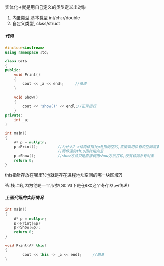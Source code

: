 实体化->就是用自己定义的类型定义出对象
1. 内置类型,基本类型  int/char/double
2. 自定义类型,  class/struct

##### 代码
```c++
#include<iostream>
using namespace std;

class Data
{
public:
    void Print()
    {
        cout << _a << endl;     //崩溃
    }

    void Show()
    {
        cout << "show()" << endl;//正常运行
    }
private:
    int _a;
}

int main()
{
    A* p = nullptr;
    p->Print();         //为什么?->结构体指针p是指向空的,直接调用私有的空间需要使用this指针
                        //而传递的this指针指向空
    p->Show();          //show方法只是直接调用show方法打印,没有访问私有对象
    return 0;
}
```
this指针存放在哪里?(也就是存在进程地址空间的哪一块区域?)

答:栈上的,因为他是一个形参(ps: vs下是在exc这个寄存器,来传递)

##### 上面代码的实际情况
```c++
int main()
{
    A* p = nullptr;
    p->Print(&p);
    p->Show(&p);
    return 0;
}

void Print(A* this)
{
        cout << this -> _a << endl;     //崩溃
}
```
